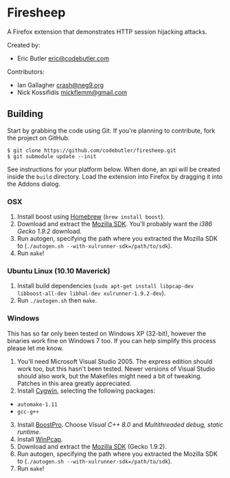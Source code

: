 # Firesheep

A Firefox extension that demonstrates HTTP session hijacking attacks.

Created by: 

  * Eric Butler <eric@codebutler.com>

Contributors:

  * Ian Gallagher <crash@neg9.org>
  * Nick Kossifidis <mickflemm@gmail.com>

## Building

Start by grabbing the code using Git. If you're planning to contribute, fork the project on GitHub.

    $ git clone https://github.com/codebutler/firesheep.git
    $ git submodule update --init

See instructions for your platform below. When done, an xpi will be created inside the `build` directory. Load the extension into Firefox by dragging it into the Addons dialog.

### OSX

1. Install boost using [Homebrew][1] (`brew install boost`).
2. Download and extract the [Mozilla SDK][2]. You'll probably want the *i386 Gecko 1.9.2* download.
3. Run autogen, specifying the path where you extracted the Mozilla SDK to (`./autogen.sh --with-xulrunner-sdk=/path/to/sdk`).
4. Run `make`!

### Ubuntu Linux (10.10 Maverick)

1. Install build dependencies (`sudo apt-get install libpcap-dev libboost-all-dev libhal-dev xulrunner-1.9.2-dev`).
2. Run `./autogen.sh` then `make`.

### Windows

This has so far only been tested on Windows XP (32-bit), however the binaries work fine on Windows 7 too. If you can help simplify this process please let me know.

1. You'll need Microsoft Visual Studio 2005. The express edition should work too, but this hasn't been tested. Newer versions of Visual Studio should also work, but the Makefiles might need a bit of tweaking. Patches in this area greatly appreciated.
2. Install [Cygwin][3], selecting the following packages:
  * `automake-1.11`
  * `gcc-g++`
3. Install [BoostPro][4]. Choose *Visual C++ 8.0* and *Multithreaded debug, static runtime*.
4. Install [WinPcap][6].
4. Download and extract the [Mozilla SDK][2] (Gecko 1.9.2). 
5. Run autogen, specifying the path where you extracted the Mozilla SDK to (`./autogen.sh --with-xulrunner-sdk=/path/to/sdk`).
6. Run `make`!

[1]: http://mxcl.github.com/homebrew/
[2]: https://developer.mozilla.org/en/gecko_sdk#Downloading
[3]: cygin
[4]: http://www.boostpro.com/download/
[5]: http://en.wikipedia.org/wiki/Promiscuous_mode
[6]: http://www.winpcap.org/install/default.htm
